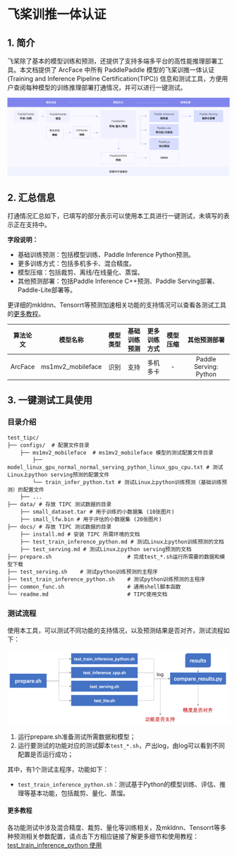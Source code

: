 # 飞桨训推一体认证

## 1. 简介

飞桨除了基本的模型训练和预测，还提供了支持多端多平台的高性能推理部署工具。本文档提供了 ArcFace 中所有 PaddlePaddle 模型的飞桨训推一体认证 (Training and Inference Pipeline Certification(TIPC)) 信息和测试工具，方便用户查阅每种模型的训练推理部署打通情况，并可以进行一键测试。

<div align="center">
    <img src="docs/guide.png" width="1000">
</div>

## 2. 汇总信息

打通情况汇总如下，已填写的部分表示可以使用本工具进行一键测试，未填写的表示正在支持中。

**字段说明：**
- 基础训练预测：包括模型训练、Paddle Inference Python预测。
- 更多训练方式：包括多机多卡、混合精度。
- 模型压缩：包括裁剪、离线/在线量化、蒸馏。
- 其他预测部署：包括Paddle Inference C++预测、Paddle Serving部署、Paddle-Lite部署等。

更详细的mkldnn、Tensorrt等预测加速相关功能的支持情况可以查看各测试工具的[更多教程](#more)。

| 算法论文 | 模型名称 | 模型类型 | 基础<br>训练预测 | 更多<br>训练方式 | 模型压缩 |  其他预测部署  |
| :---:| :---: |  :----:  | :--------: |  :----:  |   :----:  |   :----:  |
| ArcFace     | ms1mv2_mobileface | 识别  | 支持 | 多机多卡 | - | Paddle Serving: Python |



## 3. 一键测试工具使用
### 目录介绍

```shell
test_tipc/
├── configs/  # 配置文件目录
	├── ms1mv2_mobileface  # ms1mv2_mobileface 模型的测试配置文件目录
		├── model_linux_gpu_normal_normal_serving_python_linux_gpu_cpu.txt # 测试Linux上python serving预测的配置文件
		└── train_infer_python.txt # 测试Linux上python训练预测（基础训练预测）的配置文件
	├── ...  
├── data/ # 存放 TIPC 测试数据的目录
	├── small_dataset.tar # 用于训练的小数据集 (10张图片)
	├── small_lfw.bin # 用于评估的小数据集 (20张图片)
├── docs/ # 存放 TIPC 测试数据的目录
	├── install.md # 安装 TIPC 所需环境的文档
	├── test_train_inference_python.md # 测试Linux上python训练预测的文档
	├── test_serving.md # 测试Linux上python serving预测的文档
├── prepare.sh                        # 完成test_*.sh运行所需要的数据和模型下载
├── test_serving.sh    # 测试python训练预测的主程序
├── test_train_inference_python.sh    # 测试python训练预测的主程序
├── common_func.sh                    # 通用shell脚本函数
└── readme.md                         # TIPC使用文档
```

### 测试流程
使用本工具，可以测试不同功能的支持情况，以及预测结果是否对齐，测试流程如下：
<div align="center">
    <img src="docs/test.png" width="800">
</div>

1. 运行prepare.sh准备测试所需数据和模型；
2. 运行要测试的功能对应的测试脚本`test_*.sh`，产出log，由log可以看到不同配置是否运行成功；

其中，有1个测试主程序，功能如下：
- `test_train_inference_python.sh`：测试基于Python的模型训练、评估、推理等基本功能，包括裁剪、量化、蒸馏。

<a name="more"></a>
#### 更多教程
各功能测试中涉及混合精度、裁剪、量化等训练相关，及mkldnn、Tensorrt等多种预测相关参数配置，请点击下方相应链接了解更多细节和使用教程：  
[test_train_inference_python 使用](docs/test_train_inference_python.md)  